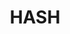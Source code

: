---
facebook: https://facebook.com/hashintel
linkedin: https://linkedin.com/company/hashintel
logohandle: hashai
sort: hash
title: HASH
twitter: https://x.com/hashintel
website: https://hash.ai/
---